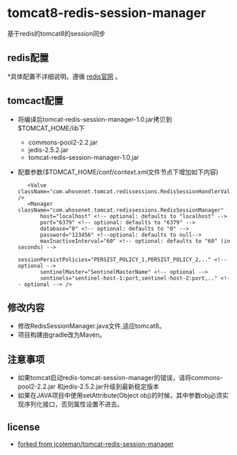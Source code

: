 tomcat8-redis-session-manager
============================

基于redis的tomcat8的session同步

## redis配置
*具体配置不详细说明。遵循 [redis官网](http://redis.io/download) 。

## tomcact配置
* 将编译后tomcat-redis-session-manager-1.0.jar拷贝到$TOMCAT_HOME/lib下
    - commons-pool2-2.2.jar
    - jedis-2.5.2.jar
    - tomcat-redis-session-manager-1.0.jar


* 配置参数($TOMCAT_HOME/conf/context.xml文件<Context></Context>节点下增加如下内容)

         <Valve className="com.whosenet.tomcat.redissessions.RedisSessionHandlerValve" />
         <Manager className="com.whosenet.tomcat.redissessions.RedisSessionManager"
             host="localhost" <!-- optional: defaults to "localhost" -->
             port="6379" <!-- optional: defaults to "6379" -->
             database="0" <!-- optional: defaults to "0" -->
             password="123456" <!--optional: defaults to null-->
             maxInactiveInterval="60" <!-- optional: defaults to "60" (in seconds) -->
             sessionPersistPolicies="PERSIST_POLICY_1,PERSIST_POLICY_2,.." <!-- optional -->
             sentinelMaster="SentinelMasterName" <!-- optional -->
             sentinels="sentinel-host-1:port,sentinel-host-2:port,.." <!-- optional --> />

## 修改内容
* 修改RedisSessionManager.java文件,适应tomcat8。
* 项目构建由gradle改为Maven。

## 注意事项
 - 如果tomcat启动redis-tomcat-session-manager的错误，请将commons-pool2-2.2.jar 和jedis-2.5.2.jar升级到最新稳定版本
 - 如果在JAVA项目中使用setAttribute(Object obj)的时候，其中参数obj必须实现序列化接口，否则属性设置不进去。

## license
* [forked from jcoleman/tomcat-redis-session-manager](http://github.com/jcoleman/tomcat-redis-session-manager)

